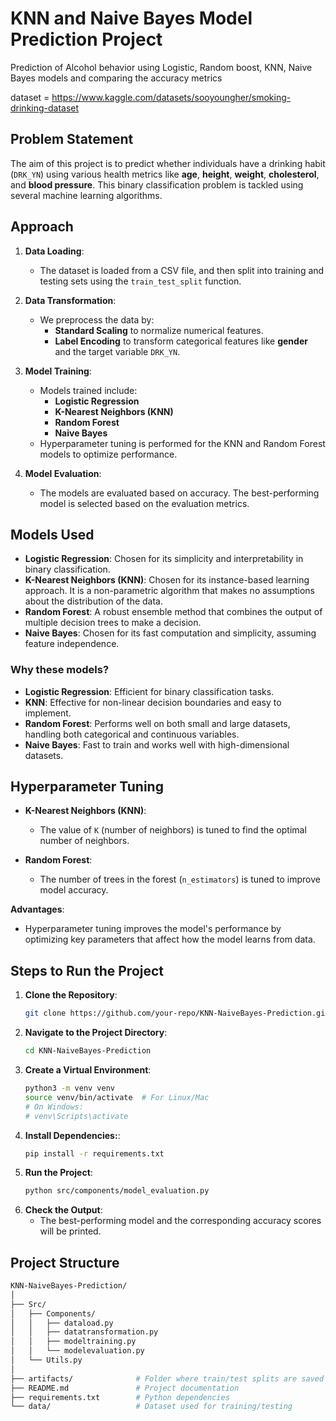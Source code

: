 # KNN and Naive Bayes Model Prediction Project
Prediction of Alcohol behavior using Logistic, Random boost, KNN, Naive Bayes models and comparing the accuracy metrics

dataset = https://www.kaggle.com/datasets/sooyoungher/smoking-drinking-dataset

## Problem Statement

The aim of this project is to predict whether individuals have a drinking habit (`DRK_YN`) using various health metrics like **age**, **height**, **weight**, **cholesterol**, and **blood pressure**. This binary classification problem is tackled using several machine learning algorithms.

## Approach

1. **Data Loading**: 
   - The dataset is loaded from a CSV file, and then split into training and testing sets using the `train_test_split` function.
   
2. **Data Transformation**:
   - We preprocess the data by:
     - **Standard Scaling** to normalize numerical features.
     - **Label Encoding** to transform categorical features like **gender** and the target variable `DRK_YN`.
   
3. **Model Training**:
   - Models trained include:
     - **Logistic Regression**
     - **K-Nearest Neighbors (KNN)**
     - **Random Forest**
     - **Naive Bayes**
   - Hyperparameter tuning is performed for the KNN and Random Forest models to optimize performance.

4. **Model Evaluation**:
   - The models are evaluated based on accuracy. The best-performing model is selected based on the evaluation metrics.

## Models Used

- **Logistic Regression**: Chosen for its simplicity and interpretability in binary classification.
- **K-Nearest Neighbors (KNN)**: Chosen for its instance-based learning approach. It is a non-parametric algorithm that makes no assumptions about the distribution of the data.
- **Random Forest**: A robust ensemble method that combines the output of multiple decision trees to make a decision.
- **Naive Bayes**: Chosen for its fast computation and simplicity, assuming feature independence.

### Why these models?

- **Logistic Regression**: Efficient for binary classification tasks.
- **KNN**: Effective for non-linear decision boundaries and easy to implement.
- **Random Forest**: Performs well on both small and large datasets, handling both categorical and continuous variables.
- **Naive Bayes**: Fast to train and works well with high-dimensional datasets.

## Hyperparameter Tuning

- **K-Nearest Neighbors (KNN)**:
  - The value of `K` (number of neighbors) is tuned to find the optimal number of neighbors.
  
- **Random Forest**:
  - The number of trees in the forest (`n_estimators`) is tuned to improve model accuracy.

**Advantages**:
- Hyperparameter tuning improves the model's performance by optimizing key parameters that affect how the model learns from data.

## Steps to Run the Project

1. **Clone the Repository**:
   ```bash
   git clone https://github.com/your-repo/KNN-NaiveBayes-Prediction.git
   ```
2. **Navigate to the Project Directory**:
   ```bash
   cd KNN-NaiveBayes-Prediction
   ```
3. **Create a Virtual Environment**:
   ```bash
   python3 -m venv venv
   source venv/bin/activate  # For Linux/Mac
   # On Windows:
   # venv\Scripts\activate
   ```
4. **Install Dependencies:**:
   ```bash
   pip install -r requirements.txt
   ```
5. **Run the Project**:
   ```bash
   python src/components/model_evaluation.py
   ```
6. **Check the Output**:
   - The best-performing model and the corresponding accuracy scores will be printed.
## Project Structure
   ```bash
KNN-NaiveBayes-Prediction/
│
├── Src/
│   ├── Components/
│   │   ├── dataload.py
│   │   ├── datatransformation.py
│   │   ├── modeltraining.py
│   │   └── modelevaluation.py
│   └── Utils.py
│
├── artifacts/              # Folder where train/test splits are saved
├── README.md               # Project documentation
├── requirements.txt        # Python dependencies
└── data/                   # Dataset used for training/testing
   ```